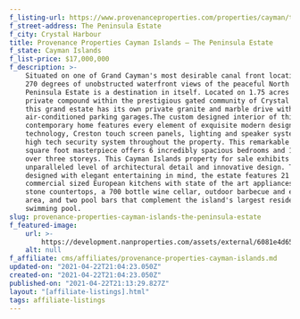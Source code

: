 ```yaml
---
f_listing-url: https://www.provenanceproperties.com/properties/cayman/the-peninsula-estate
f_street-address: The Peninsula Estate
f_city: Crystal Harbour
title: Provenance Properties Cayman Islands – The Peninsula Estate
f_state: Cayman Islands
f_list-price: $17,000,000
f_description: >-
    Situated on one of Grand Cayman's most desirable canal front locations with
    270 degrees of unobstructed waterfront views of the peaceful North Sound, the
    Peninsula Estate is a destination in itself. Located on 1.75 acres in a
    private compound within the prestigious gated community of Crystal Harbour,
    this grand estate has its own private granite and marble drive with five
    air-conditioned parking garages.The custom designed interior of this beautiful
    contemporary home features every element of exquisite modern design: SMART
    technology, Creston touch screen panels, lighting and speaker systems and a
    high tech security system throughout the property. This remarkable 25,000
    square foot masterpiece offers 6 incredibly spacious bedrooms and 10 baths
    over three storeys. This Cayman Islands property for sale exhibits an
    unparalleled level of architectural detail and innovative design. Thoughtfully
    designed with elegant entertaining in mind, the estate features 21 terraces,
    commercial sized European kitchens with state of the art appliances and custom
    stone countertops, a 700 bottle wine cellar, outdoor barbecue and entertaining
    area, and two pool bars that complement the island's largest residential
    swimming pool.
slug: provenance-properties-cayman-islands-the-peninsula-estate
f_featured-image:
    url: >-
        https://development.nanproperties.com/assets/external/6081e4d657f94b0490fc6855_6077da5e325eb9101b679f6f_60331183ef5bcscreen_shot_2020-06-29_at_3.24.21_PM.jpeg
    alt: null
f_affiliate: cms/affiliates/provenance-properties-cayman-islands.md
updated-on: "2021-04-22T21:04:23.050Z"
created-on: "2021-04-22T21:04:23.050Z"
published-on: "2021-04-22T21:13:29.827Z"
layout: "[affiliate-listings].html"
tags: affiliate-listings
---
```

